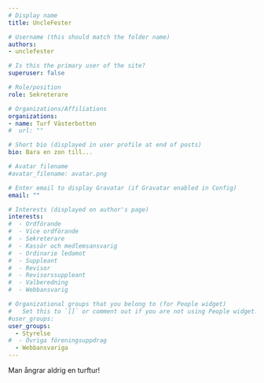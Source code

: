 ```yaml
---
# Display name
title: UncleFester

# Username (this should match the folder name)
authors:
- unclefester

# Is this the primary user of the site?
superuser: false

# Role/position
role: Sekreterare

# Organizations/Affiliations
organizations:
- name: Turf Västerbotten
#  url: ""

# Short bio (displayed in user profile at end of posts)
bio: Bara en zon till...

# Avatar filename 
#avatar_filename: avatar.png

# Enter email to display Gravatar (if Gravatar enabled in Config)
email: ""

# Interests (displayed on author's page)
interests:
#  - Ordförande
#  - Vice ordförande
#  - Sekreterare
#  - Kassör och medlemsansvarig
#  - Ordinarie ledamot
#  - Suppleant
#  - Revisor
#  - Revisorssuppleant
#  - Valberedning
#  - Webbansvarig

# Organizational groups that you belong to (for People widget)
#   Set this to `[]` or comment out if you are not using People widget.
#user_groups:
user_groups:
  - Styrelse
#  - Övriga föreningsuppdrag
  - Webbansvariga
---
```


Man ångrar aldrig en turftur!
